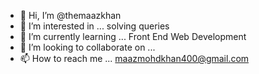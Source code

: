 - 👋 Hi, I’m @themaazkhan
- 👀 I’m interested in ... solving queries
- 🌱 I’m currently learning ... Front End Web Development
- 💞️ I’m looking to collaborate on ... 
- 📫 How to reach me ... maazmohdkhan400@gmail.com

<!---
themaazkhan/themaazkhan is a ✨ special ✨ repository because its `README.md` (this file) appears on your GitHub profile.
You can click the Preview link to take a look at your changes.
--->
